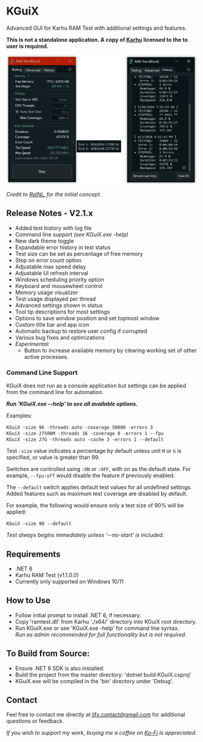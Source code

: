# KGuiX

Advanced GUI for Karhu RAM Test with additional settings and features.

**This is not a standalone application. A copy of [Karhu](https://www.karhusoftware.com/ramtest) licensed to the to user is required.**

![preview](/.resources/KGuiX-errors+hist.png)

*Credit to [RaINi_](https://github.com/LeagueRaINi/KGuiV2) for the initial concept.*

## Release Notes - V2.1.x
- Added test history with log file
- Command line support *(see KGuiX.exe -help)*
- New dark theme toggle
- Expandable error history in test status
- Test size can be set as percentage of free memory
- Stop on error count option
- Adjustable max speed delay
- Adjustable UI refresh interval
- Windows scheduling priority option
- Keyboard and mousewheel control
- Memory usage visualizer
- Test usage displayed per thread
- Advanced settings shown in status
- Tool tip descriptions for most settings
- Options to save window position and set topmost window
- Custom title bar and app icon
- Automatic backup to restore user config if corrupted
- Various bug fixes and optimizations
- *Experimental:*
  - Button to increase available memory by clearing working set of other active processes.

### Command Line Support
KGuiX does not run as a console application but settings can be applied from the command line for automation.

***Run 'KGuiX.exe --help' to see all available options.***

Examples:

    KGuiX -size 96 -threads auto -coverage 50000 -errors 3
    KGuiX -size 27500M -threads 16 -coverage 0 -errors 1 --fpu
    KGuiX -size 27G -threads auto -cache 3 -errors 1 --default

Test `-size` value indicates a percentage by default unless unit `M` or `G` is specified, or value is greater than 99.

Switches are controlled using `:ON` or `:OFF`, with on as the default state. For example, `--fpu:off` would disable the feature if previously enabled.

The `--default` switch applies default test values for all undefined settings. Added features such as maximum test coverage are disabled by default.

For example, the following would ensure only a test size of 90% will be applied:

    KGuiX -size 90 --default

*Test always begins immediately unless '--no-start' is included.*

## Requirements
* .NET 6
* Karhu RAM Test (v1.1.0.0)
* Currently only supported on Windows 10/11

## How to Use
* Follow initial prompt to install .NET 6, if necessary.
* Copy 'ramtest.dll' from Karhu './x64/' directory into KGuiX root directory.
* Run KGuiX.exe or see 'KGuiX.exe -help' for command line syntax.<br>
  *Run as admin recommended for full functionality but is not required.*

## To Build from Source:
* Ensure .NET 6 SDK is also installed.
* Build the project from the master directory: 'dotnet build KGuiX.csproj'
* KGuiX.exe will be compiled in the 'bin' directory under 'Debug'.

## Contact

Feel free to contact me directly at jjfx.contact@gmail.com for additional questions or feedback.

*If you wish to support my work, buying me a coffee on [Ko-Fi](https://ko-fi.com/jjjfx) is appreciated.*
